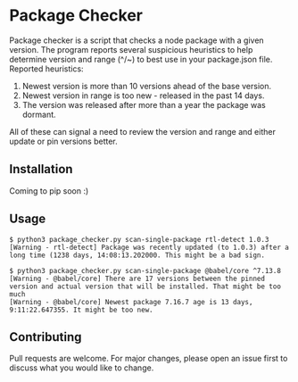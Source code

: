 # Package Checker

Package checker is a script that checks a node package with a given version. The program reports
several suspicious heuristics to help determine version and range (^/~) to best use in your
package.json file.
Reported heuristics:
1. Newest version is more than 10 versions ahead of the base version.
2. Newest version in range is too new - released in the past 14 days.
3. The version was released after more than a year the package was dormant.

All of these can signal a need to review the version and range and either update or pin versions
better.

## Installation

Coming to pip soon :)

## Usage

```
$ python3 package_checker.py scan-single-package rtl-detect 1.0.3
[Warning - rtl-detect] Package was recently updated (to 1.0.3) after a long time (1238 days, 14:08:13.202000. This might be a bad sign.

$ python3 package_checker.py scan-single-package @babel/core ^7.13.8
[Warning - @babel/core] There are 17 versions between the pinned version and actual version that will be installed. That might be too much
[Warning - @babel/core] Newest package 7.16.7 age is 13 days, 9:11:22.647355. It might be too new.
```

## Contributing
Pull requests are welcome. For major changes, please open an issue first to discuss what you would like to change.
